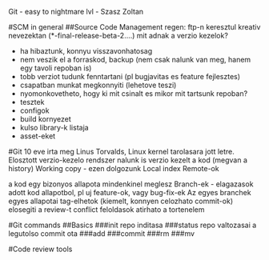 Git - easy to nightmare lvl - Szasz Zoltan

#SCM in general
##Source Code Management
regen: ftp-n keresztul kreativ nevezektan (*-final-release-beta-2....)
mit adnak a verzio kezelok?
  - ha hibaztunk, konnyu visszavonhatosag
  - nem veszik el a forraskod, backup (nem csak nalunk van meg, hanem egy tavoli repoban is)
  - tobb verziot tudunk fenntartani (pl bugjavitas es feature fejlesztes)
  - csapatban munkat megkonnyiti (lehetove teszi)
  - nyomonkovetheto, hogy ki mit csinalt es mikor
mit tartsunk repoban?
  - tesztek
  - configok
  - build kornyezet
  - kulso library-k listaja
  - asset-eket 

#Git
10 eve irta meg Linus Torvalds, Linux kernel tarolasara jott letre.
Elosztott verzio-kezelo rendszer
  nalunk is verzio kezelt a kod (megvan a history)
  Working copy - ezen dolgozunk
  Local index
  Remote-ok

  a kod egy bizonyos allapota mindenkinel meglesz
Branch-ek - elagazasok adott kod allapotbol, pl uj feature-ok, vagy bug-fix-ek
Az egyes branchek egyes allapotai tag-elhetok (kiemelt, konnyen celozhato commit-ok)
elosegiti a review-t
conflict feloldasok
atirhato a tortenelem

#Git commands
##Basics
###init
repo inditasa
###status
repo valtozasai a legutolso commit ota
###add
###commit
###rm
###mv

#Code review tools